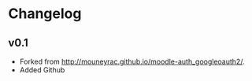 Changelog
==========
v0.1 
----
* Forked from http://mouneyrac.github.io/moodle-auth_googleoauth2/.
* Added Github
